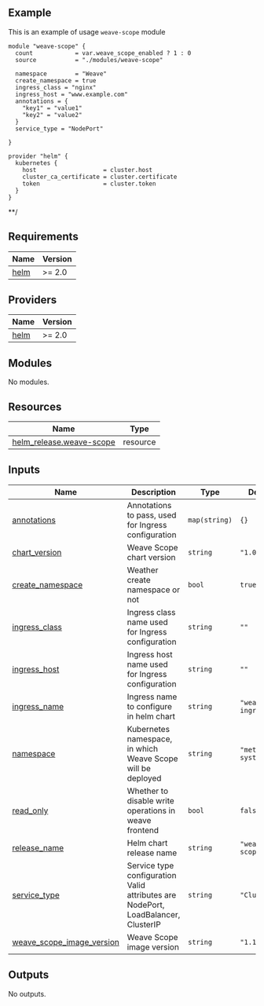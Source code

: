 <!-- BEGINNING OF PRE-COMMIT-TERRAFORM DOCS HOOK -->
## Example
This is an example of usage `weave-scope` module

```
module "weave-scope" {
  count            = var.weave_scope_enabled ? 1 : 0
  source           = "./modules/weave-scope"

  namespace        = "Weave"
  create_namespace = true
  ingress_class = "nginx"
  ingress_host = "www.example.com"
  annotations = {
    "key1" = "value1"
    "key2" = "value2"
  }
  service_type = "NodePort"

}

provider "helm" {
  kubernetes {
    host                   = cluster.host
    cluster_ca_certificate = cluster.certificate
    token                  = cluster.token
  }
}
```
**/

## Requirements

| Name | Version |
|------|---------|
| <a name="requirement_helm"></a> [helm](#requirement\_helm) | >= 2.0 |

## Providers

| Name | Version |
|------|---------|
| <a name="provider_helm"></a> [helm](#provider\_helm) | >= 2.0 |

## Modules

No modules.

## Resources

| Name | Type |
|------|------|
| [helm_release.weave-scope](https://registry.terraform.io/providers/hashicorp/helm/latest/docs/resources/release) | resource |

## Inputs

| Name | Description | Type | Default | Required |
|------|-------------|------|---------|:--------:|
| <a name="input_annotations"></a> [annotations](#input\_annotations) | Annotations to pass, used for Ingress configuration | `map(string)` | `{}` | no |
| <a name="input_chart_version"></a> [chart\_version](#input\_chart\_version) | Weave Scope chart version | `string` | `"1.0.2"` | no |
| <a name="input_create_namespace"></a> [create\_namespace](#input\_create\_namespace) | Weather create namespace or not | `bool` | `true` | no |
| <a name="input_ingress_class"></a> [ingress\_class](#input\_ingress\_class) | Ingress class name used for Ingress configuration | `string` | `""` | no |
| <a name="input_ingress_host"></a> [ingress\_host](#input\_ingress\_host) | Ingress host name used for Ingress configuration | `string` | `""` | no |
| <a name="input_ingress_name"></a> [ingress\_name](#input\_ingress\_name) | Ingress name to configure in helm chart | `string` | `"weave-ingress"` | no |
| <a name="input_namespace"></a> [namespace](#input\_namespace) | Kubernetes namespace, in which Weave Scope will be deployed | `string` | `"meta-system"` | no |
| <a name="input_read_only"></a> [read\_only](#input\_read\_only) | Whether to disable write operations in weave frontend | `bool` | `false` | no |
| <a name="input_release_name"></a> [release\_name](#input\_release\_name) | Helm chart release name | `string` | `"weave-scope"` | no |
| <a name="input_service_type"></a> [service\_type](#input\_service\_type) | Service type configuration Valid attributes are NodePort, LoadBalancer, ClusterIP | `string` | `"ClusterIP"` | no |
| <a name="input_weave_scope_image_version"></a> [weave\_scope\_image\_version](#input\_weave\_scope\_image\_version) | Weave Scope image version | `string` | `"1.10.1"` | no |

## Outputs

No outputs.
<!-- END OF PRE-COMMIT-TERRAFORM DOCS HOOK -->
